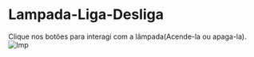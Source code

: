 # Lampada-Liga-Desliga
 Clique nos botões para interagi com a lâmpada(Acende-la ou apaga-la).![lmp](https://user-images.githubusercontent.com/78741650/188293393-8ec443a4-0dd6-4412-bb33-4c57a8ba2626.jpg)

